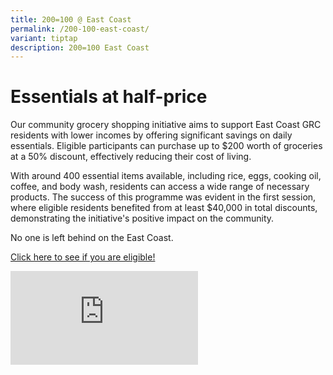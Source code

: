 ```yaml
---
title: 200=100 @ East Coast
permalink: /200-100-east-coast/
variant: tiptap
description: 200=100 East Coast
---
```

<h1>Essentials at half-price</h1>
<p></p>
<p>Our community grocery shopping initiative aims to support East Coast GRC
residents with lower incomes by offering significant savings on daily essentials.
Eligible participants can purchase up to $200 worth of groceries at a 50%
discount, effectively reducing their cost of living.</p>
<p>With around 400 essential items available, including rice, eggs, cooking
oil, coffee, and body wash, residents can access a wide range of necessary
products. The success of this programme was evident in the first session,
where eligible residents benefited from at least $40,000 in total discounts,
demonstrating the initiative's positive impact on the community.</p>
<p>No one is left behind on the East Coast.</p>
<p><a href="https://go.gov.sg/ec200-100" rel="noopener nofollow" target="_blank">Click here to see if you are eligible!</a>
</p>
<div class="iframe-wrapper">
<iframe allowfullscreen="true" frameborder="0" src="https://www.youtube.com/embed/z5CyMrFNagU"></iframe>
</div>
<p></p>
